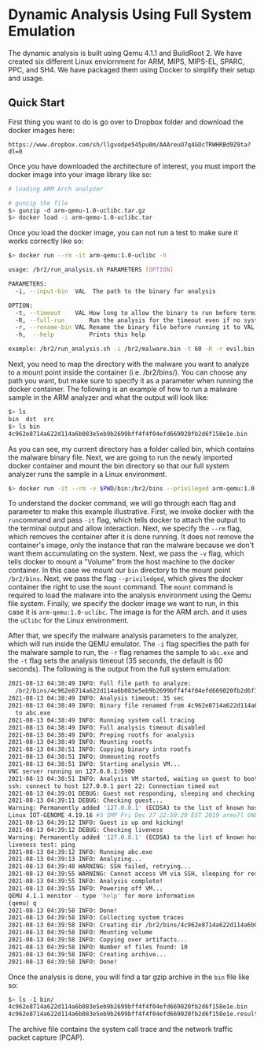 # Dynamic Analysis Using Full System Emulation 
The dynamic analysis is built using Qemu 4.1.1 and BuildRoot 2.
We have created six different Linux enviornment for ARM, MIPS, MIPS-EL, SPARC, PPC, and SH4.
We have packaged them using Docker to simplify their setup and usage.

## Quick Start
First thing you want to do is go over to Dropbox folder and download the docker images here:

```
https://www.dropbox.com/sh/llgvodpe545pu0m/AAAreuO7q4GOcTRWHRBd9Z9ta?dl=0
```

Once you have downloaded the architecture of interest, you must import the docker image into your image library like so:

```bash
# loading ARM Arch analyzer

# gunzip the file
$> gunzip -d arm-qemu-1.0-uclibc.tar.gz
$> docker load -i arm-qemu-1.0-uclibc.tar 
```

Once you load the docker image, you can not run a test to make sure it works correctly like so:

```bash
$> docker run --rm -it arm-qemu:1.0-uclibc -h

usage: /br2/run_analysis.sh PARAMETERS [OPTION]

PARAMETERS:
  -i, --input-bin  VAL  The path to the binary for analysis

OPTION:
  -t, --timeout    VAL How long to allow the binary to run before terminating analysis, default 60 sec
  -R, --full-run       Run the analysis for the timeout even if no system activity is detected
  -r, --rename-bin VAL Rename the binary file before running it to VAL
  -h,  --help          Prints this help

example: /br2/run_analysis.sh -i /br2/malware.bin -t 60 -R -r evil.bin

```

Next, you need to map the directory with the malware you want to analyze to a mount point inside the container (i.e. /br2/bins/).
You can choose any path you want, but make sure to specify it as a parameter when running the docker container.
The following is an example of how to run a malware sample in the ARM analyzer and what the output will look like:

```bash
$> ls
bin  dst  src
$> ls bin
4c962e8714a622d114a6b083e5eb9b2699bff4f4f04efd669020fb2d6f158e1e.bin
```

As you can see, my current directory has a folder called bin, which contains the malware binary file.
Next, we are going to run the newly imported docker container and mount the bin directory so that our full system analyzer runs the sample in a Linux environment.

```bash
$> docker run -it --rm -v $PWD/bin:/br2/bins --privileged arm-qemu:1.0-uclibc -i /br2/bins/4c962e8714a622d114a6b083e5eb9b2699bff4f4f04efd669020fb2d6f158e1e.bin -r abc.exe -t 35
```

To understand the docker command, we will go through each flag and parameter to make this example illustrative.
First, we invoke docker with the `run`command and pass `-it` flag, which tells docker to attach the output to the terminal output and allow interaction.
Next, we specify the `--rm` flag, which removes the container after it is done running.
It does not remove the container's image, only the instance that ran the malware because we don't want them accumulating on the system.
Next, we pass the `-v` flag, which tells docker to mount a "Volume" from the host machine to the docker container.
In this case we mount our `bin` directory to the mount point `/br2/bins`. 
Next, we pass the flag `--priviledged`, which gives the docker container the right to use the `mount` command.
The `mount` command is required to load the malware into the analysis environment using the Qemu file system.
Finally, we specify the docker image we want to run, in this case it is `arm-qemu:1.0-uclibc`.
The image is for the ARM arch. and it uses the `uClibc` for the Linux environment. 

After that, we specify the malware analysis parameters to the analyzer, which will run inside the QEMU emulator.
The `-i` flag specifies the path for the malware sample to run, the `-r` flag renames the sample to `abc.exe` and the `-t` flag sets the analysis timeout (35 seconds, the default is 60 seconds).
The following is the output from the full system emulation:
```bash
2021-08-13 04:38:49 INFO: Full file path to analyze: 
  /br2/bins/4c962e8714a622d114a6b083e5eb9b2699bff4f4f04efd669020fb2d6f158e1e.bin
2021-08-13 04:38:49 INFO: Analysis timeout: 35 sec
2021-08-13 04:38:49 INFO: Binary file renamed from 4c962e8714a622d114a6b083e5eb9b2699bff4f4f04efd669020fb2d6f158e1e.bin 
  to abc.exe
2021-08-13 04:38:49 INFO: Running system call tracing
2021-08-13 04:38:49 INFO: Full analysis timeout disabled
2021-08-13 04:38:49 INFO: Preping rootfs for analysis
2021-08-13 04:38:49 INFO: Mounting rootfs
2021-08-13 04:38:51 INFO: Copying binary into rootfs
2021-08-13 04:38:51 INFO: Unmounting rootfs
2021-08-13 04:38:51 INFO: Starting analysis VM...
VNC server running on 127.0.0.1:5900
2021-08-13 04:38:51 INFO: Analysis VM started, waiting on guest to boot
ssh: connect to host 127.0.0.1 port 22: Connection timed out
2021-08-13 04:39:01 DEBUG: Guest not responding, sleeping and checking later
2021-08-13 04:39:11 DEBUG: Checking guest...
Warning: Permanently added '127.0.0.1' (ECDSA) to the list of known hosts.
Linux IOT-GENOME 4.19.16 #3 SMP Fri Dec 27 22:50:20 EST 2019 armv7l GNU/Linux
2021-08-13 04:39:12 INFO: Guest is up and kicking!
2021-08-13 04:39:12 DEBUG: Checking liveness
Warning: Permanently added '127.0.0.1' (ECDSA) to the list of known hosts.
liveness test: ping
2021-08-13 04:39:12 INFO: Running abc.exe
2021-08-13 04:39:13 INFO: Analyzing...
2021-08-13 04:39:48 WARNING: SSH failed, retrying...
2021-08-13 04:39:55 WARNING: Cannot access VM via SSH, sleeping for rest of the analysis
2021-08-13 04:39:55 INFO: Analysis complete!
2021-08-13 04:39:55 INFO: Powering off VM...
QEMU 4.1.1 monitor - type 'help' for more information
(qemu) q
2021-08-13 04:39:58 INFO: Done!
2021-08-13 04:39:58 INFO: Collecting system traces
2021-08-13 04:39:58 INFO: Creating dir /br2/bins/4c962e8714a622d114a6b083e5eb9b2699bff4f4f04efd669020fb2d6f158e1e
2021-08-13 04:39:58 INFO: Mounting volume
2021-08-13 04:39:58 INFO: Copying over artifacts...
2021-08-13 04:39:58 INFO: Number of files found: 10
2021-08-13 04:39:58 INFO: Creating archive...
2021-08-13 04:39:58 INFO: Done!
```

Once the analysis is done, you will find a tar gzip archive in the `bin` file like so:

```bash
$> ls -1 bin/
4c962e8714a622d114a6b083e5eb9b2699bff4f4f04efd669020fb2d6f158e1e.bin
4c962e8714a622d114a6b083e5eb9b2699bff4f4f04efd669020fb2d6f158e1e.results.tgz
```

The archive file contains the system call trace and the network traffic packet capture (PCAP).


